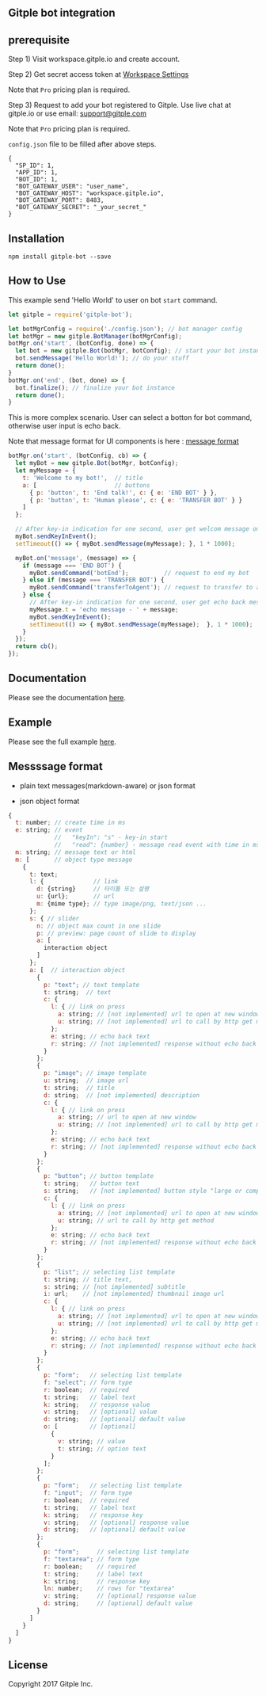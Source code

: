 Gitple bot integration
---------------------------

## prerequisite

Step 1) Visit workspace.gitple.io and create account.

Step 2) Get secret access token at [Workspace Settings](https://workspace.gitple.io/#/pages/settings/app)

Note that `Pro` pricing plan is required.

Step 3) Request to add your bot registered to Gitple. Use live chat at gitple.io or use email: support@gitple.com

Note that `Pro` pricing plan is required.

`config.json` file to be filled after above steps.

```
{
  "SP_ID": 1,                              
  "APP_ID": 1,                            
  "BOT_ID": 1,
  "BOT_GATEWAY_USER": "user_name",        
  "BOT_GATEWAY_HOST": "workspace.gitple.io",
  "BOT_GATEWAY_PORT": 8483,
  "BOT_GATEWAY_SECRET": "_your_secret_"
}
```

## Installation

```
npm install gitple-bot --save
```

## How to Use

This example send 'Hello World' to user on bot `start` command.

```js
let gitple = require('gitple-bot');

let botMgrConfig = require('./config.json'); // bot manager config
let botMgr = new gitple.BotManager(botMgrConfig);
botMgr.on('start', (botConfig, done) => {
  let bot = new gitple.Bot(botMgr, botConfig); // start your bot instance
  bot.sendMessage('Hello World!'); // do your stuff
  return done();
}
botMgr.on('end', (bot, done) => {
  bot.finalize(); // finalize your bot instance
  return done();
}
```

This is more complex scenario. User can select a botton for bot command, otherwise user input is echo back. 

Note that message format for UI components is here : [message format](#message-format)

```js
botMgr.on('start', (botConfig, cb) => {
  let myBot = new gitple.Bot(botMgr, botConfig);
  let myMessage = {
    t: 'Welcome to my bot!',  // title
    a: [                      // buttons
      { p: 'button', t: 'End talk!', c: { e: 'END BOT' } },
      { p: 'button', t: 'Human please', c: { e: 'TRANSFER BOT' } }
    ]
  };

  // After key-in indication for one second, user get welcom message on a bot startup.
  myBot.sendKeyInEvent();
  setTimeout(() => { myBot.sendMessage(myMessage); }, 1 * 1000);

  myBot.on('message', (message) => {
    if (message === 'END BOT') {
      myBot.sendCommand('botEnd');          // request to end my bot
    } else if (message === 'TRANSFER BOT') {
      myBot.sendCommand('transferToAgent'); // request to transfer to agent
    } else {
      // After key-in indication for one second, user get echo back message.
      myMessage.t = 'echo message - ' + message;
      myBot.sendKeyInEvent();
      setTimeout(() => { myBot.sendMessage(myMessage);  }, 1 * 1000);
    }
  });
  return cb();
});
```

## Documentation

Please see the documentation [here](docs/API.md).

## Example

Please see the full example [here](example.js).

## Messssage format

- plain text messages(markdown-aware) or json format

- json object format

```js
{
  t: number; // create time in ms
  e: string; // event
             //   "keyIn": "s" - key-in start
             //   "read": {number} - message read event with time in ms
  m: string; // message text or html
  m: [       // object type message
    {
      t: text;
      l: {              // link
        d: {string}     // 타이틀 또는 설명
        u: {url};       // url
        m: {mime type}; // type image/png, text/json ...
      };
      s: { // slider
        n: // object max count in one slide
        p: // preview: page count of slide to display
        a: [
          interaction object
        ]
      };
      a: [  // interaction object
        {
          p: "text"; // text template
          t: string;  // text
          c: {
            l: { // link on press
              a: string; // [not implemented] url to open at new window
              u: string; // [not implemented] url to call by http get method
            };
            e: string; // echo back text
            r: string; // [not implemented] response without echo back
          }
        };
        {
          p: "image"; // image template
          u: string;  // image url
          t: string;  // title
          d: string;  // [not implemented] description
          c: {
            l: { // link on press
              a: string; // url to open at new window
              u: string; // [not implemented] url to call by http get method
            };
            e: string; // echo back text
            r: string; // [not implemented] response without echo back
          }
        };
        {
          p: "button"; // button template
          t: string;   // button text
          s: string;   // [not implemented] button style "large or compact". large is full width, compact is text width. default large style
          c: {
            l: { // link on press
              a: string; // [not implemented] url to open at new window
              u: string; // url to call by http get method
            };
            e: string; // echo back text
            r: string; // [not implemented] response without echo back
          }
        };
        {
          p: "list"; // selecting list template
          t: string; // title text,
          s: string; // [not implemented] subtitle
          i: url;    // [not implemented] thumbnail image url
          c: {
            l: { // link on press
              a: string; // [not implemented] url to open at new window
              u: string; // [not implemented] url to call by http get method
            };
            e: string; // echo back text
            r: string; // [not implemented] response without echo back
          }
        };
        {
          p: "form";   // selecting list template
          f: "select"; // form type
          r: boolean;  // required
          t: string;   // label text
          k: string;   // response value
          v: string;   // [optional] value
          d: string;   // [optional] default value
          o: [         // [optional]
            {
              v: string; // value
              t: string; // option text
            }
          ];
        };
        {
          p: "form";   // selecting list template
          f: "input";  // form type
          r: boolean;  // required
          t: string;   // label text
          k: string;   // response key
          v: string;   // [optional] response value
          d: string;   // [optional] default value
        };
        {
          p: "form";     // selecting list template
          f: "textarea"; // form type
          r: boolean;    // required
          t: string;     // label text
          k: string;     // response key
          ln: number;    // rows for "textarea"
          v: string;     // [optional] response value
          d: string;     // [optional] default value
        }
      ]
    }
  ]
}
```

License
----------
   Copyright 2017 Gitple Inc.
